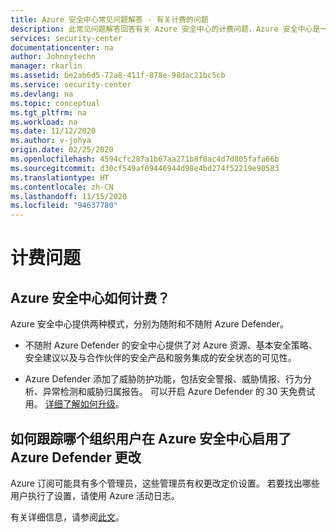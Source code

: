 ```yaml
---
title: Azure 安全中心常见问题解答 - 有关计费的问题
description: 此常见问题解答回答有关 Azure 安全中心的计费问题，Azure 安全中心是一个可帮助预防、检测和响应威胁的产品。
services: security-center
documentationcenter: na
author: Johnnytechn
manager: rkarlin
ms.assetid: be2ab6d5-72a8-411f-878e-98dac21bc5cb
ms.service: security-center
ms.devlang: na
ms.topic: conceptual
ms.tgt_pltfrm: na
ms.workload: na
ms.date: 11/12/2020
ms.author: v-johya
origin.date: 02/25/2020
ms.openlocfilehash: 4594cfc287a1b67aa271b8f8ac4d7d805fafa66b
ms.sourcegitcommit: d30cf549af09446944d98e4bd274f52219e90583
ms.translationtype: HT
ms.contentlocale: zh-CN
ms.lasthandoff: 11/15/2020
ms.locfileid: "94637780"
---
```

# <a name="billing-questions"></a>计费问题

## <a name="how-does-billing-work-for-azure-security-center"></a>Azure 安全中心如何计费？
Azure 安全中心提供两种模式，分别为随附和不随附 Azure Defender。

- 不随附 Azure Defender 的安全中心提供了对 Azure 资源、基本安全策略、安全建议以及与合作伙伴的安全产品和服务集成的安全状态的可见性。

- Azure Defender 添加了威胁防护功能，包括安全警报、威胁情报、行为分析、异常检测和威胁归属报告。 可以开启 Azure Defender 的 30 天免费试用。 [详细了解如何升级](security-center-pricing.md)。

## <a name="how-can-i-track-who-in-my-organization-enabled-azure-defender-changes-in-azure-security-center"></a>如何跟踪哪个组织用户在 Azure 安全中心启用了 Azure Defender 更改
Azure 订阅可能具有多个管理员，这些管理员有权更改定价设置。 若要找出哪些用户执行了设置，请使用 Azure 活动日志。 

有关详细信息，请参阅[此文](https://techcommunity.microsoft.com/t5/Security-Identity/Tracking-Changes-in-the-Pricing-Tier-for-Azure-Security-Center/td-p/390832)。

